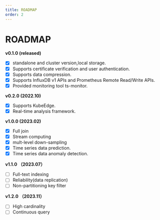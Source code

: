 ```yaml
---
title: ROADMAP
order: 2
---
```



# ROADMAP

**v0.1.0 (released)**

- [x] standalone and cluster version,local storage.
- [x] Supports certificate verification and user authentication.
- [x] Supports data compression.
- [x] Supports  InfluxDB v1 APIs and Prometheus Remote Read/Write APIs.
- [x] Provided monitoring tool ts-monitor.

**v0.2.0 (2022.10)**

- [x] Supports KubeEdge.
- [x] Real-time analysis framework.

**v1.0.0 (2023.02)**

- [x] Full join
- [x] Stream computing
- [x] mult-level down-sampling
- [x] Time series data prediction.
- [x] Time series data anomaly detection.

**v1.1.0 （2023.07）**

- [ ] Full-text indexing
- [ ] Reliability(data replication)
- [ ] Non-partitioning key filter

**v1.2.0 （2023.11）**
- [ ] High cardinality
- [ ] Continuous query